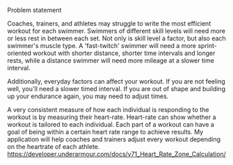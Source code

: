Problem statement

Coaches, trainers, and athletes may struggle to write the most efficient workout
for each swimmer. Swimmers of different skill levels will need more or less rest
in between each set. Not only is skill level a factor, but also each swimmer's
muscle type. A 'fast-twitch' swimmer will need a more sprint-oriented workout
with shorter distance, shorter time intervals and longer rests, while a distance
swimmer will need more mileage at a slower time interval.

Additionally, everyday factors can affect your workout. If you are not feeling
well, you'll need a slower timed interval. If you are out of shape and building
up your endurance again, you may need to adjust times.

A very consistent measure of how each individual is responding to the workout is by
measuring their heart-rate. Heart-rate can show whether a workout is tailored to
each individual. Each part of a workout can have a goal of being within a certain
heart rate range to achieve results. My application will help coaches and trainers
adjust every workout depending on the heartrate of each athlete.
 https://developer.underarmour.com/docs/v71_Heart_Rate_Zone_Calculation/

